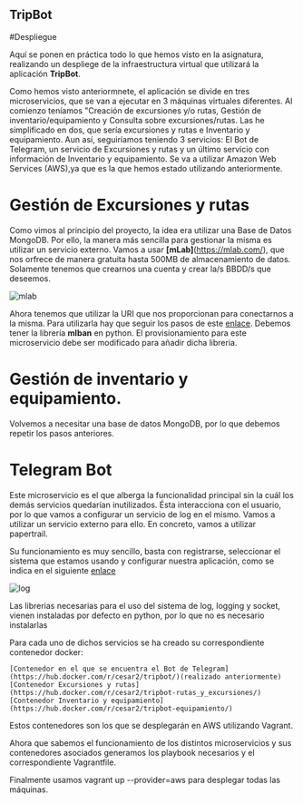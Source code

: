 ## TripBot
#Despliegue

Aquí se ponen en práctica todo lo que hemos visto en la asignatura, realizando un despliege de la infraestructura virtual que utilizará la aplicación **TripBot**.

Como hemos visto anteriormnete, el aplicación se divide en tres microservicios, que se van a ejecutar en 3 máquinas virtuales diferentes. Al comienzo teníamos "Creación de excursiones y/o rutas, Gestión de inventario/equipamiento y Consulta sobre excursiones/rutas. Las he simplificado en dos, que sería excursiones y rutas e Inventario y equipamiento.
Aun así, seguiríamos teniendo 3 servicios: El Bot de Telegram, un servicio de Excursiones y rutas y un último servicio con información de Inventario y equipamiento.
Se va a utilizar Amazon Web Services (AWS),ya que es la que hemos estado utilizando anteriormente.


# Gestión de Excursiones y rutas

Como vimos al principio del proyecto, la idea era utilizar una Base de Datos MongoDB. Por ello, la manera más sencilla para gestionar la misma es utilizar un servicio externo.
Vamos  a usar **[mLab]**(https://mlab.com/), que nos orfrece de manera gratuita hasta 500MB de almacenamiento de datos. Solamente tenemos que crearnos una cuenta y crear la/s BBDD/s que deseemos.

![mlab](http://i1175.photobucket.com/albums/r629/Cesar_Albusac_Jorge/ultimo%20hito/mongo_zpslpxxevzd.png)

Ahora tenemos que utilizar la URI que nos proporcionan para conectarnos a la misma. Para utilizarla hay que seguir los pasos de este [enlace](). 
Debemos tener la librería **mlban** en python. El provisionamiento para este microservicio debe ser modificado para añadir dicha libreria.


# Gestión de inventario y equipamiento.

Volvemos a necesitar una base de datos MongoDB, por lo que debemos repetir los pasos anteriores.


# Telegram Bot 

Este microservicio es el que alberga la funcionalidad principal sin la cuál los demás servicios quedarían inutilizados. Ésta interacciona con el usuario, por lo que vamos a configurar un servicio de log en el mismo. Vamos a utilizar un servicio externo para ello. En concreto, vamos a utilizar papertrail.

Su funcionamiento es muy sencillo, basta con registrarse, seleccionar el sistema que estamos usando y configurar nuestra aplicación, como se indica en el siguiente [enlace](http://help.papertrailapp.com/kb/configuration/configuring-centralized-logging-from-python-apps/)

![log](http://i1175.photobucket.com/albums/r629/Cesar_Albusac_Jorge/ultimo%20hito/8223b115-8cbf-41c9-b324-0b69384fab43_zpsv41cdd3i.png)


Las librerias necesarias para el uso del sistema de log, logging y socket, vienen instaladas por defecto en python, por lo que no es necesario instalarlas

Para cada uno de dichos servicios se ha creado su correspondiente contenedor docker:

    [Contenedor en el que se encuentra el Bot de Telegram](https://hub.docker.com/r/cesar2/tripbot/)(realizado anteriormente) 
    [Contenedor Excursiones y rutas](https://hub.docker.com/r/cesar2/tripbot-rutas_y_excursiones/)
    [Contenedor Inventario y equipamiento](https://hub.docker.com/r/cesar2/tripbot-equipamiento/)

Estos contenedores son los que se desplegarán en AWS utilizando Vagrant.

Ahora que sabemos el funcionamiento de los distintos microservicios y sus contenedores asociados generamos los playbook necesarios y el correspondiente Vagrantfile.

Finalmente usamos vagrant up --provider=aws para desplegar todas las máquinas.


